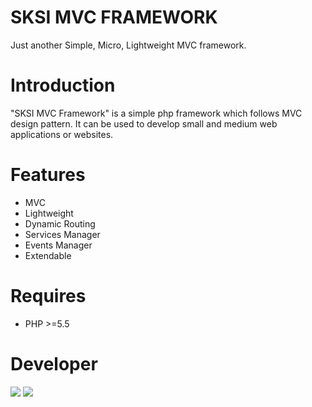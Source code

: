 # SKSI MVC FRAMEWORK
Just another Simple, Micro, Lightweight MVC framework.

# Introduction
"SKSI MVC Framework" is a simple php framework which follows MVC design pattern. It can be used to develop small and medium web applications or websites. 

# Features
- MVC
- Lightweight
- Dynamic Routing
- Services Manager
- Events Manager
- Extendable

# Requires
- PHP >=5.5 

# Developer
[![](http://sktechblog.com/sktechblog335577/wp-content/uploads/2017/08/sktechblog-logo-small.png)](http://sktechblog.com)
![](http://sktechblog.com/sktechblog335577/wp-content/uploads/2017/08/sktechblog-logo-small.png)

